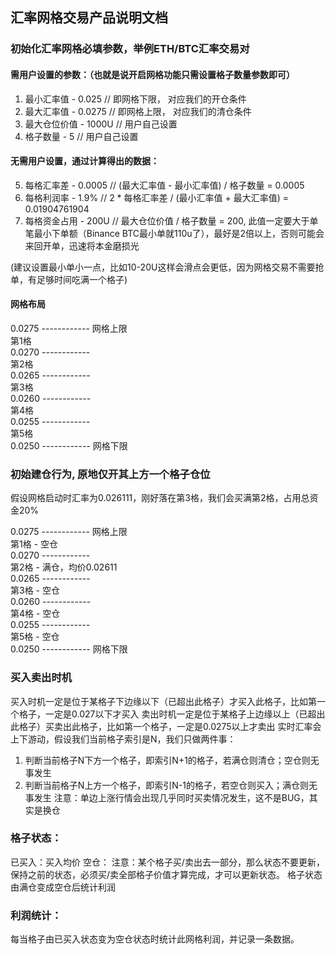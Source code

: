 ## 汇率网格交易产品说明文档

### 初始化汇率网格必填参数，举例ETH/BTC汇率交易对
#### 需用户设置的参数：（也就是说开启网格功能只需设置格子数量参数即可）
1. 最小汇率值 - 0.025    // 即网格下限， 对应我们的开仓条件
2. 最大汇率值 - 0.0275   // 即网格上限， 对应我们的清仓条件
3. 最大仓位价值 - 1000U   // 用户自己设置
4. 格子数量 - 5          // 用户自己设置

#### 无需用户设置，通过计算得出的数据：
5. 每格汇率差 - 0.0005    // (最大汇率值 - 最小汇率值) / 格子数量 = 0.0005
6. 每格利润率 - 1.9%      // 2 * 每格汇率差 / (最小汇率值 + 最大汇率值) = 0.01904761904
7. 每格资金占用 - 200U    // 最大仓位价值 / 格子数量 = 200, 此值一定要大于单笔最小下单额（Binance BTC最小单就110u了），最好是2倍以上，否则可能会来回开单，迅速将本金磨损光

(建议设置最小单小一点，比如10-20U这样会滑点会更低，因为网格交易不需要抢单，有足够时间吃满一个格子)

#### 网格布局
0.0275 ------------  网格上限 \
            第1格\
0.0270 ------------\
            第2格\
0.0265 ------------\
            第3格\
0.0260 ------------\
            第4格\
0.0255 ------------\
            第5格\
0.0250 ------------  网格下限

### 初始建仓行为, 原地仅开其上方一个格子仓位
假设网格启动时汇率为0.026111，刚好落在第3格，我们会买满第2格，占用总资金20%

0.0275 ------------  网格上限\
            第1格 - 空仓\
0.0270 ------------\
            第2格 - 满仓，均价0.02611\
0.0265 ------------\
            第3格 - 空仓       \
0.0260 ------------\
            第4格 - 空仓\
0.0255 ------------\
            第5格 - 空仓\
0.0250 ------------  网格下限

### 买入卖出时机
买入时机一定是位于某格子下边缘以下（已超出此格子）才买入此格子，比如第一个格子，一定是0.027以下才买入
卖出时机一定是位于某格子上边缘以上（已超出此格子）买卖出此格子，比如第一个格子，一定是0.0275以上才卖出
实时汇率会上下游动，假设我们当前格子索引是N，我们只做两件事：
1. 判断当前格子N下方一个格子，即索引N+1的格子，若满仓则清仓；空仓则无事发生
2. 判断当前格子N上方一个格子，即索引N-1的格子，若空仓则买入；满仓则无事发生
注意：单边上涨行情会出现几乎同时买卖情况发生，这不是BUG，其实是换仓

### 格子状态：
已买入：买入均价
空仓：
注意：某个格子买/卖出去一部分，那么状态不要更新，保持之前的状态，必须买/卖全部格子价值才算完成，才可以更新状态。
格子状态由满仓变成空仓后统计利润

### 利润统计：
每当格子由已买入状态变为空仓状态时统计此网格利润，并记录一条数据。 
